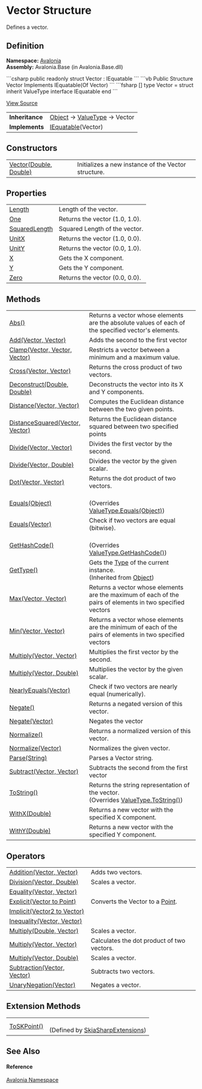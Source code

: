 # Vector Structure


Defines a vector.



## Definition
**Namespace:** <a href="N_Avalonia">Avalonia</a>  
**Assembly:** Avalonia.Base (in Avalonia.Base.dll)

<Tabs groupId="api-code-preview">
<TabItem value="csharp" label="C#">
```csharp
public readonly struct Vector : IEquatable<Vector>
```
</TabItem>
<TabItem value="vb" label="VB">
```vb
Public Structure Vector
	Implements IEquatable(Of Vector)
```
</TabItem>
<TabItem value="fsharp" label="F#">
```fsharp
[<SealedAttribute>]
type Vector = 
    struct
        inherit ValueType
        interface IEquatable<Vector>
    end
```
</TabItem>
</Tabs>



<a href="https://github.com/AvaloniaUI/Avalonia/tree/master/src/Avalonia.Base/Vector.cs" title="View the source code">View Source</a>

<table>
<tr><td><strong>Inheritance</strong></td><td><a href="https://learn.microsoft.com/dotnet/api/system.object" target="_blank" rel="noopener noreferrer">Object</a>  →  <a href="https://learn.microsoft.com/dotnet/api/system.valuetype" target="_blank" rel="noopener noreferrer">ValueType</a>  →  Vector</td></tr>
<tr><td><strong>Implements</strong></td><td><a href="https://learn.microsoft.com/dotnet/api/system.iequatable-1" target="_blank" rel="noopener noreferrer">IEquatable</a>(Vector)</td></tr>
</table>



## Constructors
<table>
<tr>
<td><a href="M_Avalonia_Vector__ctor">Vector(Double, Double)</a></td>
<td>Initializes a new instance of the Vector structure.</td>
</tr>
</table>

## Properties
<table>
<tr>
<td><a href="P_Avalonia_Vector_Length">Length</a></td>
<td>Length of the vector.</td>
</tr>
<tr>
<td><a href="P_Avalonia_Vector_One">One</a></td>
<td>Returns the vector (1.0, 1.0).</td>
</tr>
<tr>
<td><a href="P_Avalonia_Vector_SquaredLength">SquaredLength</a></td>
<td>Squared Length of the vector.</td>
</tr>
<tr>
<td><a href="P_Avalonia_Vector_UnitX">UnitX</a></td>
<td>Returns the vector (1.0, 0.0).</td>
</tr>
<tr>
<td><a href="P_Avalonia_Vector_UnitY">UnitY</a></td>
<td>Returns the vector (0.0, 1.0).</td>
</tr>
<tr>
<td><a href="P_Avalonia_Vector_X">X</a></td>
<td>Gets the X component.</td>
</tr>
<tr>
<td><a href="P_Avalonia_Vector_Y">Y</a></td>
<td>Gets the Y component.</td>
</tr>
<tr>
<td><a href="P_Avalonia_Vector_Zero">Zero</a></td>
<td>Returns the vector (0.0, 0.0).</td>
</tr>
</table>

## Methods
<table>
<tr>
<td><a href="M_Avalonia_Vector_Abs">Abs()</a></td>
<td>Returns a vector whose elements are the absolute values of each of the specified vector's elements.</td>
</tr>
<tr>
<td><a href="M_Avalonia_Vector_Add">Add(Vector, Vector)</a></td>
<td>Adds the second to the first vector</td>
</tr>
<tr>
<td><a href="M_Avalonia_Vector_Clamp">Clamp(Vector, Vector, Vector)</a></td>
<td>Restricts a vector between a minimum and a maximum value.</td>
</tr>
<tr>
<td><a href="M_Avalonia_Vector_Cross">Cross(Vector, Vector)</a></td>
<td>Returns the cross product of two vectors.</td>
</tr>
<tr>
<td><a href="M_Avalonia_Vector_Deconstruct">Deconstruct(Double, Double)</a></td>
<td>Deconstructs the vector into its X and Y components.</td>
</tr>
<tr>
<td><a href="M_Avalonia_Vector_Distance">Distance(Vector, Vector)</a></td>
<td>Computes the Euclidean distance between the two given points.</td>
</tr>
<tr>
<td><a href="M_Avalonia_Vector_DistanceSquared">DistanceSquared(Vector, Vector)</a></td>
<td>Returns the Euclidean distance squared between two specified points</td>
</tr>
<tr>
<td><a href="M_Avalonia_Vector_Divide">Divide(Vector, Vector)</a></td>
<td>Divides the first vector by the second.</td>
</tr>
<tr>
<td><a href="M_Avalonia_Vector_Divide_1">Divide(Vector, Double)</a></td>
<td>Divides the vector by the given scalar.</td>
</tr>
<tr>
<td><a href="M_Avalonia_Vector_Dot">Dot(Vector, Vector)</a></td>
<td>Returns the dot product of two vectors.</td>
</tr>
<tr>
<td><a href="M_Avalonia_Vector_Equals_1">Equals(Object)</a></td>
<td><br />(Overrides <a href="https://learn.microsoft.com/dotnet/api/system.valuetype.equals" target="_blank" rel="noopener noreferrer">ValueType.Equals(Object)</a>)</td>
</tr>
<tr>
<td><a href="M_Avalonia_Vector_Equals">Equals(Vector)</a></td>
<td>Check if two vectors are equal (bitwise).</td>
</tr>
<tr>
<td><a href="M_Avalonia_Vector_GetHashCode">GetHashCode()</a></td>
<td><br />(Overrides <a href="https://learn.microsoft.com/dotnet/api/system.valuetype.gethashcode" target="_blank" rel="noopener noreferrer">ValueType.GetHashCode()</a>)</td>
</tr>
<tr>
<td><a href="https://learn.microsoft.com/dotnet/api/system.object.gettype" target="_blank" rel="noopener noreferrer">GetType()</a></td>
<td>Gets the <a href="https://learn.microsoft.com/dotnet/api/system.type" target="_blank" rel="noopener noreferrer">Type</a> of the current instance.<br />(Inherited from <a href="https://learn.microsoft.com/dotnet/api/system.object" target="_blank" rel="noopener noreferrer">Object</a>)</td>
</tr>
<tr>
<td><a href="M_Avalonia_Vector_Max">Max(Vector, Vector)</a></td>
<td>Returns a vector whose elements are the maximum of each of the pairs of elements in two specified vectors</td>
</tr>
<tr>
<td><a href="M_Avalonia_Vector_Min">Min(Vector, Vector)</a></td>
<td>Returns a vector whose elements are the minimum of each of the pairs of elements in two specified vectors</td>
</tr>
<tr>
<td><a href="M_Avalonia_Vector_Multiply">Multiply(Vector, Vector)</a></td>
<td>Multiplies the first vector by the second.</td>
</tr>
<tr>
<td><a href="M_Avalonia_Vector_Multiply_1">Multiply(Vector, Double)</a></td>
<td>Multiplies the vector by the given scalar.</td>
</tr>
<tr>
<td><a href="M_Avalonia_Vector_NearlyEquals">NearlyEquals(Vector)</a></td>
<td>Check if two vectors are nearly equal (numerically).</td>
</tr>
<tr>
<td><a href="M_Avalonia_Vector_Negate">Negate()</a></td>
<td>Returns a negated version of this vector.</td>
</tr>
<tr>
<td><a href="M_Avalonia_Vector_Negate_1">Negate(Vector)</a></td>
<td>Negates the vector</td>
</tr>
<tr>
<td><a href="M_Avalonia_Vector_Normalize">Normalize()</a></td>
<td>Returns a normalized version of this vector.</td>
</tr>
<tr>
<td><a href="M_Avalonia_Vector_Normalize_1">Normalize(Vector)</a></td>
<td>Normalizes the given vector.</td>
</tr>
<tr>
<td><a href="M_Avalonia_Vector_Parse">Parse(String)</a></td>
<td>Parses a Vector string.</td>
</tr>
<tr>
<td><a href="M_Avalonia_Vector_Subtract">Subtract(Vector, Vector)</a></td>
<td>Subtracts the second from the first vector</td>
</tr>
<tr>
<td><a href="M_Avalonia_Vector_ToString">ToString()</a></td>
<td>Returns the string representation of the vector.<br />(Overrides <a href="https://learn.microsoft.com/dotnet/api/system.valuetype.tostring" target="_blank" rel="noopener noreferrer">ValueType.ToString()</a>)</td>
</tr>
<tr>
<td><a href="M_Avalonia_Vector_WithX">WithX(Double)</a></td>
<td>Returns a new vector with the specified X component.</td>
</tr>
<tr>
<td><a href="M_Avalonia_Vector_WithY">WithY(Double)</a></td>
<td>Returns a new vector with the specified Y component.</td>
</tr>
</table>

## Operators
<table>
<tr>
<td><a href="M_Avalonia_Vector_op_Addition">Addition(Vector, Vector)</a></td>
<td>Adds two vectors.</td>
</tr>
<tr>
<td><a href="M_Avalonia_Vector_op_Division">Division(Vector, Double)</a></td>
<td>Scales a vector.</td>
</tr>
<tr>
<td><a href="M_Avalonia_Vector_op_Equality">Equality(Vector, Vector)</a></td>
<td> </td>
</tr>
<tr>
<td><a href="M_Avalonia_Vector_op_Explicit">Explicit(Vector to Point)</a></td>
<td>Converts the Vector to a <a href="T_Avalonia_Point">Point</a>.</td>
</tr>
<tr>
<td><a href="M_Avalonia_Vector_op_Implicit">Implicit(Vector2 to Vector)</a></td>
<td> </td>
</tr>
<tr>
<td><a href="M_Avalonia_Vector_op_Inequality">Inequality(Vector, Vector)</a></td>
<td> </td>
</tr>
<tr>
<td><a href="M_Avalonia_Vector_op_Multiply_2">Multiply(Double, Vector)</a></td>
<td>Scales a vector.</td>
</tr>
<tr>
<td><a href="M_Avalonia_Vector_op_Multiply">Multiply(Vector, Vector)</a></td>
<td>Calculates the dot product of two vectors.</td>
</tr>
<tr>
<td><a href="M_Avalonia_Vector_op_Multiply_1">Multiply(Vector, Double)</a></td>
<td>Scales a vector.</td>
</tr>
<tr>
<td><a href="M_Avalonia_Vector_op_Subtraction">Subtraction(Vector, Vector)</a></td>
<td>Subtracts two vectors.</td>
</tr>
<tr>
<td><a href="M_Avalonia_Vector_op_UnaryNegation">UnaryNegation(Vector)</a></td>
<td>Negates a vector.</td>
</tr>
</table>

## Extension Methods
<table>
<tr>
<td><a href="M_Avalonia_Skia_SkiaSharpExtensions_ToSKPoint_1">ToSKPoint()</a></td>
<td><br />(Defined by <a href="T_Avalonia_Skia_SkiaSharpExtensions">SkiaSharpExtensions</a>)</td>
</tr>
</table>

## See Also


#### Reference
<a href="N_Avalonia">Avalonia Namespace</a>  

